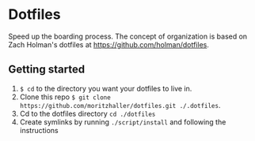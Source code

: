 # Dotfiles
Speed up the boarding process. The concept of organization is based on Zach Holman's dotfiles at https://github.com/holman/dotfiles.

## Getting started
1. `$ cd` to the directory you want your dotfiles to live in.
2. Clone this repo `$ git clone https://github.com/moritzhaller/dotfiles.git ./.dotfiles`.
3. Cd to the dotfiles directory `cd ./dotfiles`
3. Create symlinks by running `./script/install` and following the instructions